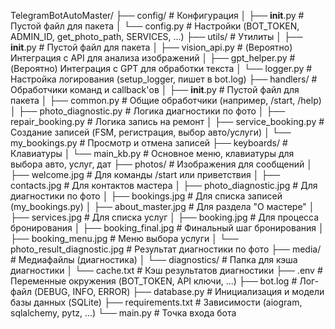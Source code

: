 TelegramBotAutoMaster/
├── config/                         # Конфигурация
│   ├── __init__.py                # Пустой файл для пакета
│   └── config.py                  # Настройки (BOT_TOKEN, ADMIN_ID, get_photo_path, SERVICES, ...)
├── utils/                          # Утилиты
│   ├── __init__.py                # Пустой файл для пакета
│   ├── vision_api.py              # (Вероятно) Интеграция с API для анализа изображений
│   ├── gpt_helper.py              # (Вероятно) Интеграция с GPT для обработки текста
│   └── logger.py                  # Настройка логирования (setup_logger, пишет в bot.log)
├── handlers/                       # Обработчики команд и callback'ов
│   ├── __init__.py                # Пустой файл для пакета
│   ├── common.py                  # Общие обработчики (например, /start, /help)
│   ├── photo_diagnostic.py         # Логика диагностики по фото
│   ├── repair_booking.py         # Логика запись на ремонт
│   ├── service_booking.py          # Создание записей (FSM, регистрация, выбор авто/услуги)
│   └── my_bookings.py             # Просмотр и отмена записей
├── keyboards/                      # Клавиатуры
│   └── main_kb.py                 # Основное меню, клавиатуры для выбора авто, услуг, дат
├── photos/                         # Изображения для сообщений
│   ├── welcome.jpg                # Для команды /start или приветствия
│   ├── contacts.jpg               # Для контактов мастера
│   ├── photo_diagnostic.jpg       # Для диагностики по фото
│   ├── bookings.jpg               # Для списка записей (my_bookings.py)
│   ├── about_master.jpg           # Для раздела "О мастере"
│   ├── services.jpg               # Для списка услуг
│   ├── booking.jpg                # Для процесса бронирования
│   ├── booking_final.jpg          # Финальный шаг бронирования
│   ├── booking_menu.jpg           # Меню выбора услуги
│   └── photo_result_diagnostic.jpg # Результат диагностики по фото
├── media/                          # Медиафайлы (диагностика)
│   └── diagnostics/               # Папка для кэша диагностики
│       └── cache.txt              # Кэш результатов диагностики
├── .env                           # Переменные окружения (BOT_TOKEN, API ключи, ...)
├── bot.log                        # Лог-файл (DEBUG, INFO, ERROR)
├── database.py                    # Инициализация и модели базы данных (SQLite)
├── requirements.txt               # Зависимости (aiogram, sqlalchemy, pytz, ...)
└── main.py                        # Точка входа бота   